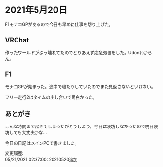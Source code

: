 # 2021年5月20日

F1モナコGPがあるので今日も早めに仕事を切り上げた。

## VRChat

作ったワールドがぶっ壊れてたのでとりあえず応急処置をした。Udonわからん。

## F1

モナコGPが始まった。途中で寝たりしていたのでまた見返さないといけない。

フリー走行2はタイムの出し合いで面白かった。

## あとがき

こんな時間まで起きてしまったがどうしよう。今日は寝坊しなかったので明日寝坊しても大丈夫かな…

今日の日記はメインPCで書きました。

変更履歴:  
05/21/2021 02:37:00: 20210520追加  
